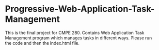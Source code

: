 # Progressive-Web-Application-Task-Management
This is the final project for CMPE 280. Contains Web Application Task Management program which manages tasks in different ways. 
Please run the code and then the index.html file. 
